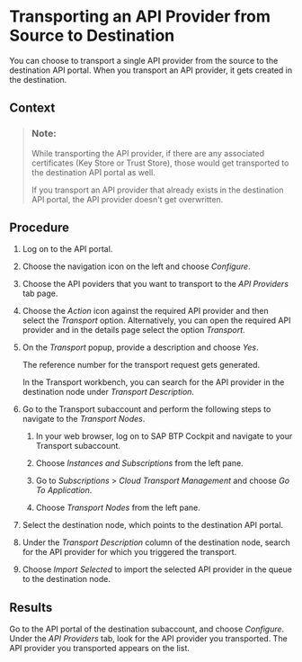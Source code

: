<!-- loio1bcf79baa9c54502be3e85e9ffb83134 -->

# Transporting an API Provider from Source to Destination

You can choose to transport a single API provider from the source to the destination API portal. When you transport an API provider, it gets created in the destination.



<a name="loio1bcf79baa9c54502be3e85e9ffb83134__context_hnc_n5q_1pb"/>

## Context

> ### Note:  
> While transporting the API provider, if there are any associated certificates \(Key Store or Trust Store\), those would get transported to the destination API portal as well.
> 
> If you transport an API provider that already exists in the destination API portal, the API provider doesn't get overwritten.



<a name="loio1bcf79baa9c54502be3e85e9ffb83134__steps_cnz_rqq_1pb"/>

## Procedure

1.  Log on to the API portal.

2.  Choose the navigation icon on the left and choose *Configure*.

3.  Choose the API poviders that you want to transport to the *API Providers* tab page.

4.  Choose the *Action* icon against the required API provider and then select the *Transport* option. Alternatively, you can open the required API provider and in the details page select the option *Transport*.

5.  On the *Transport* popup, provide a description and choose *Yes*.

    The reference number for the transport request gets generated.

    In the Transport workbench, you can search for the API provider in the destination node under *Transport Description*.

6.  Go to the Transport subaccount and perform the following steps to navigate to the *Transport Nodes*.

    1.  In your web browser, log on to SAP BTP Cockpit and navigate to your Transport subaccount.

    2.  Choose *Instances and Subscriptions* from the left pane.

    3.  Go to *Subscriptions* \> *Cloud Transport Management* and choose *Go To Application*.

    4.  Choose *Transport Nodes* from the left pane.


7.  Select the destination node, which points to the destination API portal.

8.  Under the *Transport Description* column of the destination node, search for the API provider for which you triggered the transport.

9.  Choose *Import Selected* to import the selected API provider in the queue to the destination node.




<a name="loio1bcf79baa9c54502be3e85e9ffb83134__result_srz_n5c_q4b"/>

## Results

Go to the API portal of the destination subaccount, and choose *Configure*. Under the *API Providers* tab, look for the API provider you transported. The API provider you transported appears on the list.

